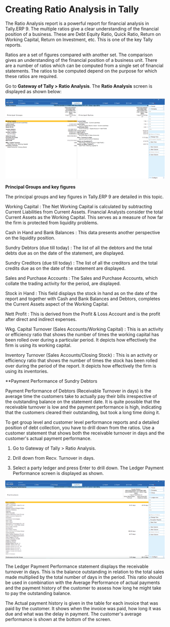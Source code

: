 # Creating Ratio Analysis in Tally #



The Ratio Analysis report is a powerful report for financial analysis in Tally.ERP 9. The multiple ratios give a clear understanding of the financial position of a business. These are Debt Equity Ratio, Quick Ratio, Return on Working Capital, Return on Investment, etc. This is one of the key Tally reports.

Ratios are a set of figures compared with another set. The comparison gives an understanding of the financial position of a business unit. There are a number of ratios which can be computed from a single set of financial statements. The ratios to be computed depend on the purpose for which these ratios are required.

Go to **Gateway of Tally > Ratio Analysis**. The **Ratio Analysis** screen is displayed as shown below:
 
 ![Alt text](https://github.com/Protontech-1803/General/blob/main/RatioAnalysisInTally/img/1.png)
 

**Principal Groups and key figures**

The principal groups and key figures in Tally.ERP 9 are detailed in this topic. 

Working Capital : The Net Working Capital is calculated by subtracting Current Liabilities from Current Assets. Financial Analysts consider the total Current Assets as the Working Capital. This serves as a measure of how far the firm is protected from liquidity problems. 

Cash in Hand and Bank Balances : This data presents another perspective on the liquidity position. 

Sundry Debtors (due till today) : The list of all the debtors and the total debts due as on the date of the statement, are displayed.

Sundry Creditors (due till today) : The list of all the creditors and the total credits due as on the date of the statement are displayed. 

Sales and Purchase Accounts : The Sales and Purchase Accounts, which collate the trading activity for the period, are displayed. 

Stock in Hand : This field displays the stock in hand as on the date of the report and together with Cash and Bank Balances and Debtors, completes the Current Assets aspect of the Working Capital. 

Nett Profit : This is derived from the Profit & Loss Account and is the profit after direct and indirect expenses. 

Wkg. Capital Turnover (Sales Accounts/Working Capital) : This is an activity or efficiency ratio that shows the number of times the working capital has been rolled over during a particular period. It depicts how effectively the firm is using its working capital. 

Inventory Turnover (Sales Accounts/Closing Stock) : This is an activity or efficiency ratio that shows the number of times the stock has been rolled over during the period of the report. It depicts how effectively the firm is using its inventories.

**Payment Performance of Sundry Debtors

Payment Performance of Debtors (Receivable Turnover in days) is the average time the customers take to actually pay their bills irrespective of the outstanding balance on the statement date. It is quite possible that the receivable turnover is low and the payment performance is high, indicating that the customers cleared their outstanding, but took a long time doing it. 

To get group level and customer level performance reports and a detailed position of debt collection, you have to drill down from the ratios. Use a customer statement that shows both the receivable turnover in days and the customer's actual payment performance. 

1. Go to Gateway of Tally > Ratio Analysis.
 
2. Drill down from Recv. Turnover in days. 

3. Select a party ledger and press Enter to drill down. The Ledger Payment Performance screen is displayed as shown.


 ![Alt text](https://github.com/Protontech-1803/General/blob/main/RatioAnalysisInTally/img/2.png)	 

 
The Ledger Payment Performance statement displays the receivable turnover in days. This is the balance outstanding in relation to the total sales made multiplied by the total number of days in the period. This ratio should be used in combination with the Average Performance of actual payments and the payment history of the customer to assess how long he might take to pay the outstanding balance. 

The Actual payment history is given in the table for each invoice that was paid by the customer. It shows when the invoice was paid, how long it was due and what was the delay in payment. The customer's average performance is shown at the bottom of the screen. 



